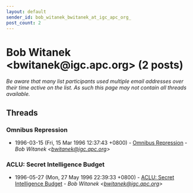 ```yaml
---
layout: default
sender_id: bob_witanek_bwitanek_at_igc_apc_org_
post_count: 2
---
```


# Bob Witanek <bwitanek<span>@</span>igc.apc.org> (2 posts)

_Be aware that many list participants used multiple email addresses over their time active on the list. As such this page may not contain all threads available._

## Threads

### Omnibus Repression
+ 1996-03-15 (Fri, 15 Mar 1996 12:37:43 +0800) - [Omnibus Repression](/archive/1996/03/ec5edb33d20ccda1f23b95b3ce9a00b2798cbd0197e3de64a2e32f0c6fe1ce6a) - _Bob Witanek \<bwitanek@igc.apc.org\>_

### ACLU: Secret Intelligence Budget
+ 1996-05-27 (Mon, 27 May 1996 22:39:33 +0800) - [ACLU: Secret Intelligence Budget](/archive/1996/05/feed18ff672910bc6df89a0f968b1dbd841a30bbd6a3d7df12ace5490100e311) - _Bob Witanek \<bwitanek@igc.apc.org\>_

